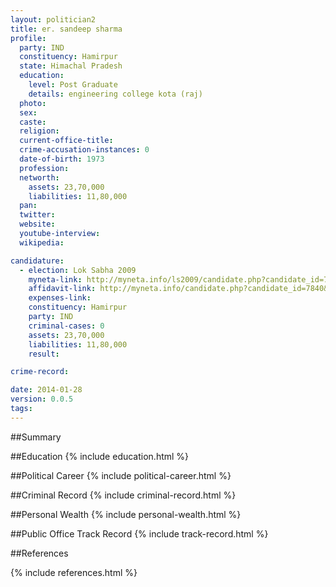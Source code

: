 ```yaml
---
layout: politician2
title: er. sandeep sharma
profile: 
  party: IND
  constituency: Hamirpur
  state: Himachal Pradesh
  education: 
    level: Post Graduate
    details: engineering college kota (raj)
  photo: 
  sex: 
  caste: 
  religion: 
  current-office-title: 
  crime-accusation-instances: 0
  date-of-birth: 1973
  profession: 
  networth: 
    assets: 23,70,000
    liabilities: 11,80,000
  pan: 
  twitter: 
  website: 
  youtube-interview: 
  wikipedia: 

candidature: 
  - election: Lok Sabha 2009
    myneta-link: http://myneta.info/ls2009/candidate.php?candidate_id=7840
    affidavit-link: http://myneta.info/candidate.php?candidate_id=7840&scan=original
    expenses-link: 
    constituency: Hamirpur 
    party: IND
    criminal-cases: 0
    assets: 23,70,000
    liabilities: 11,80,000
    result:  

crime-record: 

date: 2014-01-28
version: 0.0.5
tags: 
---
```

##Summary


##Education
{% include education.html %}


##Political Career
{% include political-career.html %}


##Criminal Record
{% include criminal-record.html %}


##Personal Wealth
{% include personal-wealth.html %}


##Public Office Track Record
{% include track-record.html %}


##References


{% include references.html %}